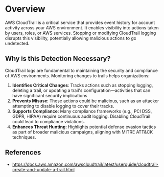 # Overview

AWS CloudTrail is a critical service that provides event history for account activity across your AWS environment. It enables visibility into actions taken by users, roles, or AWS services. Stopping or modifying CloudTrail logging disrupts this visibility, potentially allowing malicious actions to go undetected.

## Why is this Detection Necessary?

CloudTrail logs are fundamental to maintaining the security and compliance of AWS environments. Monitoring changes to trails helps organizations:
1. **Identifies Critical Changes**: Tracks actions such as stopping logging, deleting a trail, or updating a trail's configuration—activities that can have significant security implications.
2. **Prevents Misuse**: These actions could be malicious, such as an attacker attempting to disable logging to cover their tracks.
3. **Supports Compliance**: Many compliance frameworks (e.g., PCI DSS, GDPR, HIPAA) require continuous audit logging. Disabling CloudTrail could lead to compliance violations.
4. **Enhances Threat Hunting**: Highlights potential defense evasion tactics as part of broader malicious campaigns, aligning with MITRE ATT&CK techniques.

## References

- https://docs.aws.amazon.com/awscloudtrail/latest/userguide/cloudtrail-create-and-update-a-trail.html